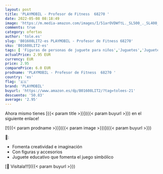 ```yaml
---
layout: post
title: 'PLAYMOBIL - Profesor de Fitness  68270 '
date: 2022-05-08 08:18:49
image: 'https://m.media-amazon.com/images/I/51arOVDWftL._SL500_._SL400_.jpg'
comments: true
category: ofertas
author: 'tole.es'
slug: 'B01608LIT2-es PLAYMOBIL - Profesor de Fitness 68270'
sku: 'B01608LIT2-es'
tags: [ 'Figuras de personas de juguete para niños','Juguetes','Juguetes y juegos','Muñecos y figuras','playmobil','🇪🇸', ]
actualPrice: 2.95 EUR
currency: EUR
price: 2.95
comparePrice: 6.0 EUR
prodname: 'PLAYMOBIL - Profesor de Fitness  68270 '
country: 'es'
flag: '🇪🇸'
brand: 'PLAYMOBIL'
buyurl: 'https://www.amazon.es/dp/B01608LIT2/?tag=tolees-21'
descuento: '50.83'
average: '2.95'
---
```


Ahora mismo tienes [{{< param title >}}]({{< param buyurl >}}) en el siguiente enlace!

[![{{< param prodname >}}]({{< param image >}})]({{< param buyurl >}})

🔎:

- Fomenta creatividad e imaginación
- Con figuras y accesorios
- Juguete educativo que fomenta el juego simbólico

[🛒 Visítala!!!]({{< param buyurl >}})
